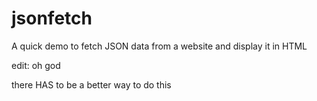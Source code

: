 # jsonfetch
A quick demo to fetch JSON data from a website and display it in HTML

edit: oh god

there HAS to be a better way to do this
